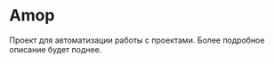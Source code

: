 Amop
============================

Проект для автоматизации работы с проектами. Более подробное описание будет поднее.
